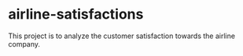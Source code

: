 # airline-satisfactions
This project is to analyze the customer satisfaction towards the airline company. 
